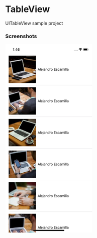 # TableView
UITableView sample project

### Screenshots

<img src="etc/images/screenshot.png" height="600">

